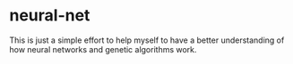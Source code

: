 # neural-net

This is just a simple effort to help myself to have a better understanding of how neural networks and genetic algorithms work. 

